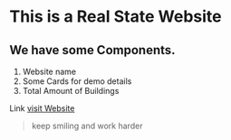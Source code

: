 # This is a Real State Website
## We have some Components.

1. Website name
2. Some Cards for demo details
3. Total Amount of Buildings

Link
[visit Website](https://unruffled-banach-6065b6.netlify.app/ "LCO")

>keep smiling and work harder